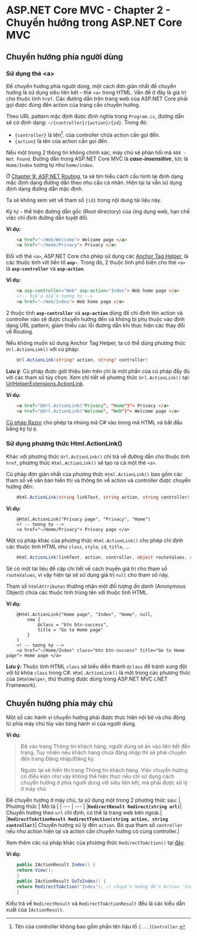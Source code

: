 # ASP.NET Core MVC - Chapter 2 - Chuyển hướng trong ASP.NET Core MVC

## Chuyển hướng phía người dùng
### Sử dụng thẻ \<a>

Để chuyển hướng phía người dùng, một cách đơn giản nhất để chuyển hướng là sử dụng siêu liên kết – thẻ `<a>` trong HTML.
Vấn đề ở đây là giá trị cho thuộc tính `href`. Các đường dẫn trên trang web của ASP.NET Core phải gọi được đúng đến action của trang cần chuyển hướng.

Theo URL pattern mặc định được định nghĩa trong `Program.cs`, đường dẫn sẽ có định dạng: `~/{controller}/{action}/{id}`. Trong đó:
* `{controller}` là tên[^1]. của controller chứa action cần gọi đến. 
* `{action}` là tên của action cần gọi đến.

[^1]: Tên của controller không bao gồm phần tên hậu tố `[...]Controller`.

Nếu một trong 2 thông tin không chính xác, máy chủ sẽ phản hồi mã `404 - Not Found`. Đường dẫn trong ASP.NET Core MVC là ***case-insensitive***, tức là `Home/Index` tương tự như `home/index`.

Ở [Chapter 9: ASP.NET Routing](), ta sẽ tìm hiểu cách cấu hình lại định dạng mặc định dạng đường dẫn theo nhu cầu cá nhân. Hiện tại ta vẫn sử dụng định dạng đường dẫn mặc định.

Ta sẽ không xem xét về tham số `{id}` trong nội dung tài liệu này.

Ký tự `~` thể hiện đường dẫn gốc (Root directory) của ứng dụng web, hạn chế việc chỉ định đường dẫn tuyệt đối.


**Ví dụ:**

```html
    <a href="~/Web/Welcome"> Welcome page </a>
    <a href="~/Home/Privacy"> Privacy </a>
```
Đối với thẻ `<a>`, ASP.NET Core cho phép sử dụng các [Anchor Tag Helper](https://learn.microsoft.com/en-us/aspnet/core/mvc/views/tag-helpers/built-in/anchor-tag-helper?view=aspnetcore-7.0), là các thuộc tính với tiền tố **`asp-`**. Trong đó, 2 thuộc tính phổ biến cho thẻ `<a>` là **`asp-controller`** và **`asp-action`**.

**Ví dụ:**

```html
    <a asp-controller="Web" asp-action="Index"> Web home page </a>
    <!-- biểu diễn tương tự -->
    <a href="~/Web/Index"> Web home page </a>
```
2 thuộc tính **`asp-controller`** và **`asp-action`** dùng để chỉ định tên action và controller nào sẽ được chuyển hướng đến và không bị phụ thuộc vào định dạng URL pattern, giảm thiểu các lỗi đường dẫn khi thực hiện các thay đổi về Routing.

Nếu không muốn sử dụng Anchor Tag Helper, ta có thể dùng phương thức `Url.ActionLink()` với cú pháp:

```csharp
    Url.ActionLink(string? action, string? controller)
```
**Lưu ý**: Cú pháp được giới thiệu bên trên chỉ là một phần của cú pháp đầy đủ với các tham số tùy chọn. Xem chi tiết về phương thức `Url.ActionLink()` tại: [UrlHelperExtensions.ActionLink](https://learn.microsoft.com/en-us/dotnet/api/microsoft.aspnetcore.mvc.urlhelperextensions.actionlink?view=aspnetcore-7.0).

**Ví dụ:**
```html
    <a href="@Url.ActionLink("Privacy", "Home")"> Privacy </a>
    <a href="@Url.ActionLink("Welcome", "Web")"> Welcome page </a>
```
[Cú pháp Razor]() cho phép ta nhúng mã C# vào trong mã HTML và bắt đầu bằng ký tự `@`.

### Sử dụng phương thức Html.ActionLink()
Khác với phương thức `Url.ActionLink()` chỉ trả về đường dẫn cho thuộc tính `href`, phương thức `Html.ActionLink()` sẽ tạo ra cả một thẻ `<a>`.

Cú pháp đơn giản nhất của phương thức `Html.ActionLink()` bao gồm các tham số về văn bản hiển thị và thông tin về action và controller được chuyển hướng đến:

```csharp
    Html.ActionLink(string linkText, string action, string controller)
```
**Ví dụ:**
```csharp, html
    @Html.ActionLink("Privacy page", "Privacy", "Home")
    <! -- tương tự -->
    <a href="~/Home/Privacy"> Privacy page </a>
```
Một cú pháp khác của phương thức `Html.ActionLink()` cho phép chỉ định các thuộc tính HTML như `class`, `style`, `id`, `title`, ...
```csharp
    Html.ActionLink(linkText, action, controller, object routeValues, object htmlAttributes)
```
Sẽ có một tài liệu đề cập chi tiết về cách truyền giá trị cho tham số `routeValues`, vì vậy hiện tại sẽ sử dụng giá trị `null` cho tham số này.

Tham số `htmlAttributes` thường nhận một *đối tượng ẩn danh* (Anonymous Object) chứa các thuộc tính trùng tên với thuộc tính HTML.

**Ví dụ:**
```csharp, html
    @Html.ActionLink("Home page", "Index", "Home", null,
        new { 
            @class = "btn btn-success", 
            title = "Go to Home page"
        }
    )
    <! -- tương tự -->
    <a href="~/Home/Index" class="btn btn-success" title="Go to Home page"> Home page </a>
```
**Lưu ý:** Thuộc tính HTML `class` sẽ biểu diễn thành `@class` để tránh xung đột với từ khóa `class` trong C#.
`Html.ActionLink()` là một trong các phương thức của `IHtmlHelper`, thứ thường được dùng trong ASP.NET MVC (.NET Framework).

## Chuyển hướng phía máy chủ
Một số các hành vi chuyển hướng phải được thực hiện nội bộ và chủ động từ phía máy chủ tùy vào từng hành vi của người dùng.

**Ví dụ:**

> Để vào trang Thông tin khách hàng, người dùng sẽ ấn vào liên kết đến trang. Tuy nhiên nếu khách hàng chưa đăng nhập thì sẽ phải chuyển đến trang Đăng nhập/Đăng ký.
>
> Ngược lại sẽ hiển thị trang Thông tin khách hàng. Việc chuyển hướng có điều kiện như vậy không thể hiện thực nếu chỉ sử dụng cách chuyển hướng ở phía người dùng với siêu liên kết, mà phải được xử lý ở máy chủ.

Để chuyển hướng ở máy chủ, ta sử dụng một trong 2 phương thức sau:
| Phương thức | Mô tả |
| --- | --- |
|**`RedirectResult Redirect(string url)`**| Chuyển hướng theo `url` chỉ định, có thể là trang web bên ngoài.|
|**`RedirectToActionResult RedirectToAction(string action, string controller)`**| Chuyển hướng xử lý đến `action`. Bỏ qua tham số `controller` nếu như action hiện tại và action cần chuyển hướng có cùng controller.|

Xem thêm các cú pháp khác của phương thức `RedirectToAction()` tại [đây](https://learn.microsoft.com/en-us/dotnet/api/microsoft.aspnetcore.mvc.controllerbase.redirecttoaction?view=aspnetcore-7.0).

**Ví dụ:**
```csharp
    public IActionResult Index() {
	return View();
    }
    public IActionResult GoToIndex() {
	return RedirectToAction("Index"); // chuyển hướng đến Action 'Index'
    }
```
Kiểu trả về `RedirectResult` và `RedirectToActionResult` đều là các kiểu dẫn xuất của `IActionResult`.
